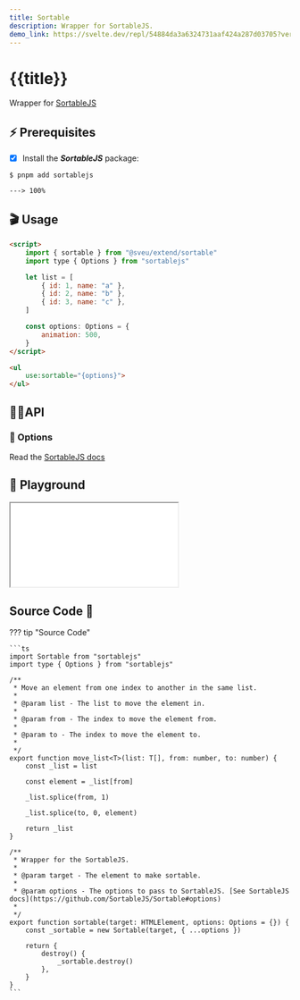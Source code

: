 ```yaml
---
title: Sortable
description: Wrapper for SortableJS.
demo_link: https://svelte.dev/repl/54884da3a6324731aaf424a287d03705?version=3.57.0
---
```


# {{title}}

Wrapper for [SortableJS](https://github.com/SortableJS/Sortable)

## ⚡️ Prerequisites

- [x] Install the ***SortableJS*** package:

<div class="termy">

```console
$ pnpm add sortablejs

---> 100%
```

</div>

## 🎬 Usage

```html
<script>
    import { sortable } from "@sveu/extend/sortable"
    import type { Options } from "sortablejs"

    let list = [
        { id: 1, name: "a" },
        { id: 2, name: "b" },
        { id: 3, name: "c" },
    ]

    const options: Options = {
        animation: 500,
    }
</script>

<ul
    use:sortable="{options}">
</ul>
```

## 👩‍💻API

### 🙈 Options

Read the [SortableJS docs](https://github.com/SortableJS/Sortable#options)

## 🧪 Playground

<iframe class="h-120 w-full" src="{{demo_link}}"></iframe>

## Source Code 👀

??? tip "Source Code"

    ```ts
    import Sortable from "sortablejs"
    import type { Options } from "sortablejs"

    /**
     * Move an element from one index to another in the same list.
     *
     * @param list - The list to move the element in.
     *
     * @param from - The index to move the element from.
     *
     * @param to - The index to move the element to.
     *
     */
    export function move_list<T>(list: T[], from: number, to: number) {
        const _list = list

        const element = _list[from]

        _list.splice(from, 1)

        _list.splice(to, 0, element)

        return _list
    }

    /**
     * Wrapper for the SortableJS.
     *
     * @param target - The element to make sortable.
     *
     * @param options - The options to pass to SortableJS. [See SortableJS docs](https://github.com/SortableJS/Sortable#options)
     *
     */
    export function sortable(target: HTMLElement, options: Options = {}) {
        const _sortable = new Sortable(target, { ...options })

        return {
            destroy() {
                _sortable.destroy()
            },
        }
    }
    ```
